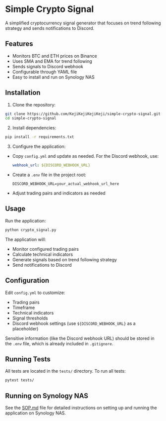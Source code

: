# Simple Crypto Signal

A simplified cryptocurrency signal generator that focuses on trend following strategy and sends notifications to Discord.

## Features

- Monitors BTC and ETH prices on Binance
- Uses SMA and EMA for trend following
- Sends signals to Discord webhook
- Configurable through YAML file
- Easy to install and run on Synology NAS

## Installation

1. Clone the repository:
```bash
git clone https://github.com/KejiKejiKejiKeji/simple-crypto-signal.git
cd simple-crypto-signal
```

2. Install dependencies:
```bash
pip install -r requirements.txt
```

3. Configure the application:
- Copy `config.yml` and update as needed. For the Discord webhook, use:
  ```yaml
  webhook_url: ${DISCORD_WEBHOOK_URL}
  ```
- Create a `.env` file in the project root:
  ```
  DISCORD_WEBHOOK_URL=your_actual_webhook_url_here
  ```
- Adjust trading pairs and indicators as needed

## Usage

Run the application:
```bash
python crypto_signal.py
```

The application will:
- Monitor configured trading pairs
- Calculate technical indicators
- Generate signals based on trend following strategy
- Send notifications to Discord

## Configuration

Edit `config.yml` to customize:
- Trading pairs
- Timeframe
- Technical indicators
- Signal thresholds
- Discord webhook settings (use `${DISCORD_WEBHOOK_URL}` as a placeholder)

Sensitive information (like the Discord webhook URL) should be stored in the `.env` file, which is already included in `.gitignore`.

## Running Tests

All tests are located in the `tests/` directory. To run all tests:
```bash
pytest tests/
```

## Running on Synology NAS

See the [SOP.md](SOP.md) file for detailed instructions on setting up and running the application on Synology NAS. 
